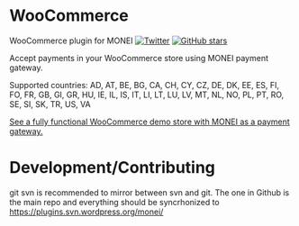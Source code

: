 # WooCommerce
WooCommerce plugin for MONEI 
[![Twitter](https://img.shields.io/twitter/url/https/github.com/MONEI/WooCommerce.svg?style=social)](https://twitter.com/intent/tweet?text=Wow:&url=%5Bobject%20Object%5D)
[![GitHub stars](https://img.shields.io/github/stars/MONEI/WooCommerce.svg)](https://github.com/MONEI/WooCommerce/stargazers)

Accept payments in your WooCommerce store using MONEI payment gateway.

Supported countries: AD, AT, BE, BG, CA, CH, CY, CZ, DE, DK, EE, ES, FI, FO, FR, GB, GI, GR, HU, IE, IL, IS, IT, LI, LT, LU, LV, MT, NL, NO, PL, PT, RO, SE, SI, SK, TR, US, VA

[See a fully functional WooCommerce demo store with MONEI as a payment gateway.](http://woocommerce.demo-monei.com/)

# Development/Contributing
git svn is recommended to mirror between svn and git. The one in Github is the main repo and everything should be syncrhonized to https://plugins.svn.wordpress.org/monei/
